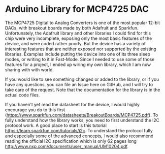 # Arduino Library for MCP4725 DAC

The MCP4725 Digital to Analog Converters is one of the most popular 12-bit DACs, with breakout boards made by both Adafruit and Sparkfun. Unfortunately, the Adafruit library and other libraries I could find for this chip were very incomplete, exposing only the most basic features of the device, and were coded rather poorly. But the device has a variety of interesting features that are neither exposed nor supported by the existing libraries. Examples include putting the device into one of its three sleep modes, or writing to it in Fast-Mode. Since I needed to use some of those features for a project, I ended up wiring my own library, which I am now sharing with with world. 

If you would like to see something changed or added to the library, or if you have any questions, you can file an Issue here on GitHub, and I will try to take care of the request. Note that the documentation for the library is in the actual code files.

If you haven't yet read the datasheet for the device, I would highly encourage you do to this first (https://www.sparkfun.com/datasheets/BreakoutBoards/MCP4725.pdf). To fully understand how the library works, you need to first understand  the I2C protocol work. A good place to start is this tutorial https://learn.sparkfun.com/tutorials/i2c. To understand the protocol fully and especially some of the advanced concepts, I would also recommend reading the official I2C specification which is only 62 pages long http://www.nxp.com/documents/user_manual/UM10204.pdf.
